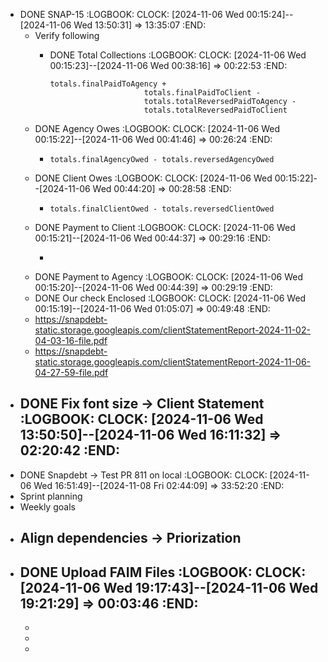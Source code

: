 - DONE SNAP-15
  :LOGBOOK:
  CLOCK: [2024-11-06 Wed 00:15:24]--[2024-11-06 Wed 13:50:31] =>  13:35:07
  :END:
	- Verify following
		- DONE Total Collections
		  :LOGBOOK:
		  CLOCK: [2024-11-06 Wed 00:15:23]--[2024-11-06 Wed 00:38:16] =>  00:22:53
		  :END:
		  
		  ```apl
		  totals.finalPaidToAgency +
		                       totals.finalPaidToClient -
		                       totals.totalReversedPaidToAgency -
		                       totals.totalReversedPaidToClient
		  ```
	- DONE Agency Owes
	  :LOGBOOK:
	  CLOCK: [2024-11-06 Wed 00:15:22]--[2024-11-06 Wed 00:41:46] =>  00:26:24
	  :END:
		- ```apl
		  totals.finalAgencyOwed - totals.reversedAgencyOwed
		  ```
	- DONE Client Owes
	  :LOGBOOK:
	  CLOCK: [2024-11-06 Wed 00:15:22]--[2024-11-06 Wed 00:44:20] =>  00:28:58
	  :END:
		- ```apl
		  totals.finalClientOwed - totals.reversedClientOwed
		  ```
	- DONE Payment to Client
	  :LOGBOOK:
	  CLOCK: [2024-11-06 Wed 00:15:21]--[2024-11-06 Wed 00:44:37] =>  00:29:16
	  :END:
		- ```apl
		  ```
	- DONE Payment to Agency
	  :LOGBOOK:
	  CLOCK: [2024-11-06 Wed 00:15:20]--[2024-11-06 Wed 00:44:39] =>  00:29:19
	  :END:
	- DONE Our check Enclosed
	  :LOGBOOK:
	  CLOCK: [2024-11-06 Wed 00:15:19]--[2024-11-06 Wed 01:05:07] =>  00:49:48
	  :END:
	- https://snapdebt-static.storage.googleapis.com/clientStatementReport-2024-11-02-04-03-16-file.pdf
	- https://snapdebt-static.storage.googleapis.com/clientStatementReport-2024-11-06-04-27-59-file.pdf
- DONE Fix font size -> Client Statement
  :LOGBOOK:
  CLOCK: [2024-11-06 Wed 13:50:50]--[2024-11-06 Wed 16:11:32] =>  02:20:42
  :END:
	-
- DONE Snapdebt -> Test PR 811 on local
  :LOGBOOK:
  CLOCK: [2024-11-06 Wed 16:51:49]--[2024-11-08 Fri 02:44:09] =>  33:52:20
  :END:
- Sprint planning
- Weekly goals
- Align dependencies -> Priorization
	-
- DONE Upload FAIM Files
  :LOGBOOK:
  CLOCK: [2024-11-06 Wed 19:17:43]--[2024-11-06 Wed 19:21:29] =>  00:03:46
  :END:
	-
	-
	-
	-